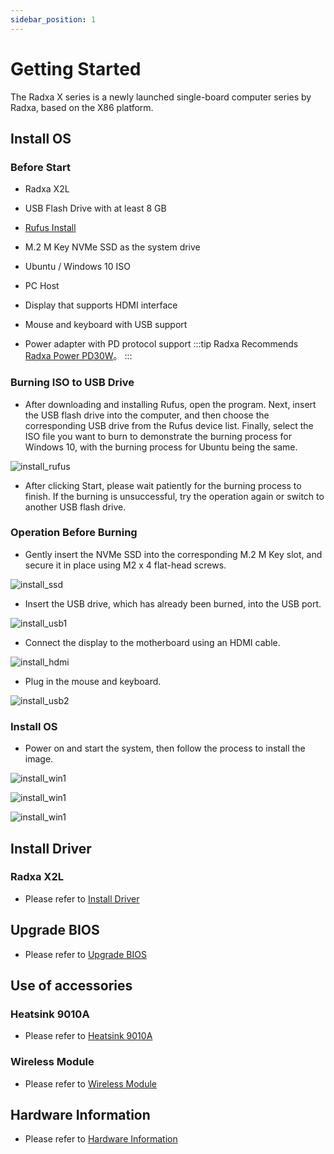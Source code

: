 ```yaml
---
sidebar_position: 1
---
```


# Getting Started

The Radxa X series is a newly launched single-board computer series by Radxa, based on the X86 platform.

## Install OS

### Before Start

- Radxa X2L

- USB Flash Drive with at least 8 GB

- [Rufus Install](https://rufus.ie/)

- M.2 M Key NVMe SSD as the system drive

- Ubuntu / Windows 10 ISO

- PC Host

- Display that supports HDMI interface

- Mouse and keyboard with USB support

- Power adapter with PD protocol support
  :::tip
  Radxa Recommends [Radxa Power PD30W](/accessories/pd_30w)。
  :::

### Burning ISO to USB Drive

- After downloading and installing Rufus, open the program. Next, insert the USB flash drive into the computer, and then choose the corresponding USB drive from the Rufus device list. Finally, select the ISO file you want to burn to demonstrate the burning process for Windows 10, with the burning process for Ubuntu being the same.

![install_rufus](/img/x/x_rufus.webp)

- After clicking Start, please wait patiently for the burning process to finish. If the burning is unsuccessful, try the operation again or switch to another USB flash drive.

### Operation Before Burning

- Gently insert the NVMe SSD into the corresponding M.2 M Key slot, and secure it in place using M2 x 4 flat-head screws.

![install_ssd](/img/x/x_ssd.webp)

- Insert the USB drive, which has already been burned, into the USB port.

![install_usb1](/img/x/x_usb1.webp)

- Connect the display to the motherboard using an HDMI cable.

![install_hdmi](/img/x/x_hdmi.webp)

- Plug in the mouse and keyboard.

![install_usb2](/img/x/x_usb2.webp)

### Install OS

- Power on and start the system, then follow the process to install the image.

![install_win1](/img/x/x_win10_01.webp)

![install_win1](/img/x/x_win10_02.webp)

![install_win1](/img/x/x_win10_03.webp)

## Install Driver

### Radxa X2L

- Please refer to [Install Driver](/x/x2l/driver)

## Upgrade BIOS

- Please refer to [Upgrade BIOS](/x/x2l/update-bios)

## Use of accessories

### Heatsink 9010A

- Please refer to [Heatsink 9010A](/x/x2l/accessories/heatsink-9010a)

### Wireless Module

- Please refer to [Wireless Module](/x/x2l/accessories/wireless-module)

## Hardware Information

- Please refer to [Hardware Information](/x/x2l/hardware/hardware-info)

